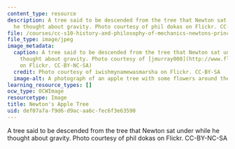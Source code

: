 ```yaml
---
content_type: resource
description: A tree said to be descended from the tree that Newton sat under while
  he thought about gravity. Photo courtesy of phil dokas on Flickr. CC-BY-NC-SA
file: /courses/cc-s10-history-and-philosophy-of-mechanics-newtons-principia-mathematica-fall-2011/def07a7af9d6d9acaa6cfec6f3e63590_cc-s10f11.jpg
file_type: image/jpeg
image_metadata:
  caption: A tree said to be descended from the tree that Newton sat under while he
    thought about gravity. Photo courtesy of [jmurray000](http://www.flickr.com/photos/jrmurray000/3571020069/)
    on Flickr. CC-BY-NC-SA)
  credit: Photo courtesy of iwishmynamewasmarsha on Flickr. CC-BY-SA
  image-alt: A photograph of an apple tree with some flowers around the base.
learning_resource_types: []
ocw_type: OCWImage
resourcetype: Image
title: Newton's Apple Tree
uid: def07a7a-f9d6-d9ac-aa6c-fec6f3e63590
---
```

A tree said to be descended from the tree that Newton sat under while he thought about gravity. Photo courtesy of phil dokas on Flickr. CC-BY-NC-SA

